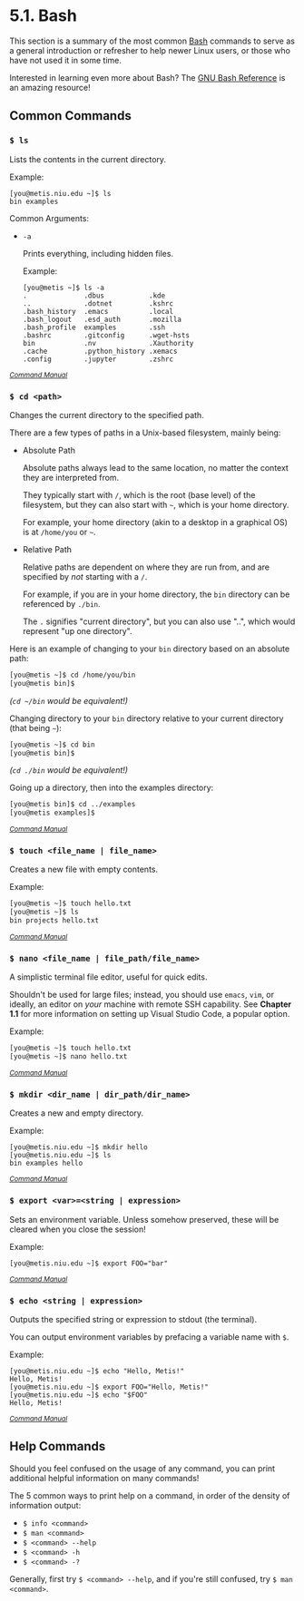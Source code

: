 # 5.1. Bash

This section is a summary of the most common [Bash](https://www.gnu.org/software/bash/) commands to serve as a general introduction or refresher to help newer Linux users, or those who have not used it in some time.

Interested in learning even more about Bash? The [GNU Bash Reference](https://www.gnu.org/software/bash/manual/bash.html) is an amazing resource!

## Common Commands
### `$ ls`

Lists the contents in the current directory.

Example:
```
[you@metis.niu.edu ~]$ ls
bin examples 
```

Common Arguments:
* `-a`

    Prints everything, including hidden files.

    Example:
    ```
    [you@metis ~]$ ls -a
    .              .dbus           .kde
    ..             .dotnet         .kshrc   
    .bash_history  .emacs          .local           
    .bash_logout   .esd_auth       .mozilla       
    .bash_profile  examples        .ssh       
    .bashrc        .gitconfig      .wget-hsts      
    bin            .nv             .Xauthority
    .cache         .python_history .xemacs
    .config        .jupyter        .zshrc
    ```

<small>*[Command Manual](https://www.man7.org/linux/man-pages/man1/ls.1.html)*</small>


### `$ cd <path>`

Changes the current directory to the specified path.

There are a few types of paths in a Unix-based filesystem, mainly being:
* Absolute Path

    Absolute paths always lead to the same location, no matter the context they are interpreted from.

    They typically start with `/`, which is the root (base level) of the filesystem, but they can also start with `~`, which is your home directory.

    For example, your home directory (akin to a desktop in a graphical OS) is at `/home/you` or `~`.
* Relative Path

    Relative paths are dependent on where they are run from, and are specified by *not* starting with a `/`.

    For example, if you are in your home directory, the `bin` directory can be referenced by `./bin`. 

    The `.` signifies "current directory", but you can also use "..", which would represent "up one directory".

Here is an example of changing to your `bin` directory based on an absolute path:
```bash
[you@metis ~]$ cd /home/you/bin
[you@metis bin]$
```

*(`cd ~/bin` would be equivalent!)*

Changing directory to your `bin` directory relative to your current directory (that being `~`):
```bash
[you@metis ~]$ cd bin
[you@metis bin]$
```

*(`cd ./bin` would be equivalent!)*

Going up a directory, then into the examples directory:
```bash
[you@metis bin]$ cd ../examples
[you@metis examples]$
```

<small>*[Command Manual](https://man7.org/linux/man-pages/man1/cd.1p.html)*</small>

### `$ touch <file_name | file_name>`

Creates a new file with empty contents.

Example:
```bash
[you@metis ~]$ touch hello.txt
[you@metis ~]$ ls
bin projects hello.txt
```

<small>*[Command Manual](https://man7.org/linux/man-pages/man1/touch.1.html)*</small>

### `$ nano <file_name | file_path/file_name>`

A simplistic terminal file editor, useful for quick edits.

Shouldn't be used for large files; instead, you should use `emacs`, `vim`, or ideally, an editor on *your* machine with remote SSH capability. See **Chapter 1.1** for more information on setting up Visual Studio Code, a popular option.

Example:
```bash
[you@metis ~]$ touch hello.txt
[you@metis ~]$ nano hello.txt
```

<small>*[Command Manual](https://www.nano-editor.org/dist/v2.1/nano.html)*</small>

### `$ mkdir <dir_name | dir_path/dir_name>`

Creates a new and empty directory.

Example:
```
[you@metis.niu.edu ~]$ mkdir hello
[you@metis.niu.edu ~]$ ls
bin examples hello
```

<small>*[Command Manual](https://www.man7.org/linux/man-pages/man1/mkdir.1.html)*</small>

### `$ export <var>=<string | expression>`

Sets an environment variable. Unless somehow preserved, these will be cleared when you close the session!

Example:
```
[you@metis.niu.edu ~]$ export FOO="bar"
```

<small>*[Command Manual](https://www.man7.org/linux/man-pages/man1/export.1p.html)*</small>

### `$ echo <string | expression>`

Outputs the specified string or expression to stdout (the terminal).

You can output environment variables by prefacing a variable name with `$`.

Example:
```
[you@metis.niu.edu ~]$ echo "Hello, Metis!"
Hello, Metis!
[you@metis.niu.edu ~]$ export FOO="Hello, Metis!"
[you@metis.niu.edu ~]$ echo "$FOO"
Hello, Metis!
```

<small>*[Command Manual](https://www.man7.org/linux/man-pages/man1/echo.1.html)*</small>

## Help Commands

Should you feel confused on the usage of any command, you can print additional helpful information on many commands!

The 5 common ways to print help on a command, in order of the density of information output:
* `$ info <command>`
* `$ man <command>`
* `$ <command> --help`
* `$ <command> -h`
* `$ <command> -?`

Generally, first try `$ <command> --help`, and if you're still confused, try `$ man <command>`.